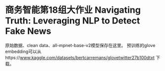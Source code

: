 # 商务智能第18组大作业 Navigating Truth: Leveraging NLP to Detect Fake News
原始数据、clean data、all-mpnet-base-v2模型保存在这里。
预训练的glove embedding可以从https://www.kaggle.com/datasets/bertcarremans/glovetwitter27b100dtxt 下载。
